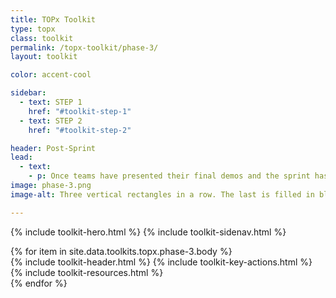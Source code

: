 ```yaml
---
title: TOPx Toolkit
type: topx
class: toolkit
permalink: /topx-toolkit/phase-3/
layout: toolkit

color: accent-cool

sidebar:
  - text: STEP 1
    href: "#toolkit-step-1"
  - text: STEP 2
    href: "#toolkit-step-2"

header: Post-Sprint
lead:
  - text:
    - p: Once teams have presented their final demos and the sprint has concluded, there are a variety of options for post-sprint engagement. We encourage agencies to host even a small in-person event to celebrate the conclusion of the sprint and the work that was done. There are also opportunities to continue engaging with participants after the sprint by tracking product metrics, offering funding opportunities, and connecting participants with the TOP Alumni Community.
image: phase-3.png
image-alt: Three vertical rectangles in a row. The last is filled in blue with a 3 in the center. The rest are outlined

---
```


{% include toolkit-hero.html %}
{% include toolkit-sidenav.html %}
<section>
  {% for item in site.data.toolkits.topx.phase-3.body %}
    <section class="grid-container display-inline-block padding-top-8 desktop:margin-bottom-10">
      <div
        class="desktop:grid-offset-{{item.offset}} desktop:padding-left-{{item.padding}} tablet:grid-col-6 display-inline-block"
      >
        {% include toolkit-header.html %}
        {% include toolkit-key-actions.html %}
        {% include toolkit-resources.html %}
      </div>
    </section>
    <div class="height-4 bg-{{page.color}}">
    </div>
  {% endfor %}
</section>

